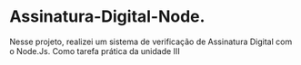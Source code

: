 # Assinatura-Digital-Node.
Nesse projeto, realizei um sistema de verificação de Assinatura Digital com o Node.Js. Como tarefa prática da unidade III 

